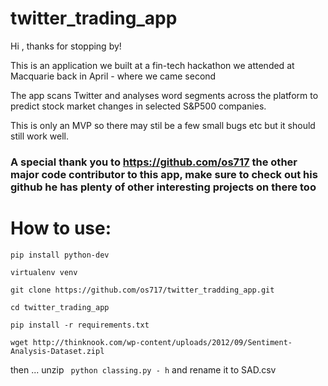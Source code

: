 # twitter_trading_app

Hi , thanks for stopping by!

This is an application we built at a fin-tech hackathon we attended at Macquarie back in April - where we came second 

The app scans Twitter and analyses word segments across the platform to predict stock market changes in selected S&P500 companies.

This is only an MVP so there may stil be a few small bugs etc but it should still work well. 

### A special thank you to https://github.com/os717 the other major code contributor to this app, make sure to check out his github he has plenty of other interesting projects on there too 

# How to use:

`pip install python-dev`

`virtualenv venv`

`git clone https://github.com/os717/twitter_tradding_app.git`

`cd twitter_trading_app`

`pip install -r requirements.txt`

`wget http://thinknook.com/wp-content/uploads/2012/09/Sentiment-Analysis-Dataset.zipl`

then ...  unzip  ` python classing.py - h` and rename it to SAD.csv

